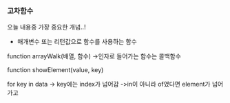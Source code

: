 ### 고차함수
오늘 내용중 가장 중요한 개념..!
- 매개변수 또는 리턴값으로 함수를 사용하는 함수

function arrayWalk(배열, 함수) 
->인자로 들어가는 함수는 콜백함수

function showElement(value, key)

for key in data -> key에는 index가 넘어감
->in이 아니라 of였다면 element가 넘어가고